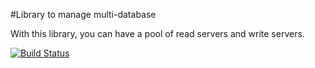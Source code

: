 #Library to manage multi-database

With this library, you can have a pool of read servers and write servers.


[![Build Status](https://travis-ci.org/remiheens/DBBalancer.png)](https://travis-ci.org/remiheens/DBBalancer)
